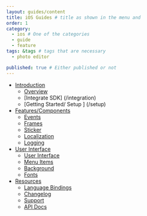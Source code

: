 ```yaml
---
layout: guides/content
title: iOS Guides # title as shown in the menu and 
order: 1
category: 
  - ios # One of the categories
  - guide
  - feature
tags: &tags # tags that are necessary
  - photo editor 

published: true # Either published or not 
---
```



- [Introduction](introduction)
  - [Overview](overview)
  - [Integrate SDK] (/integration)
  - [Getting Started/ Setup ] (/setup)
- [Features/Components](features)
  - [Events](features/events)
  - [Frames](features/frames)
  - [Sticker](features/sticker)
  - [Localization](features/language)
  - [Logging](features/logging)
- [User Interface](ui)
  - [User Interface](ui)
  - [Menu Items](ui#menu_items)
  - [Background](ui#menu)
  - [Fonts](ui#menu#fonts)
- [Resources](resources)
  - [Language Bindings](bindings)
  - [Changelog](bindings)
  - [Support](bindings)
  - [API Docs](https://static.photoeditorsdk.com/docs/html5/v3_6)